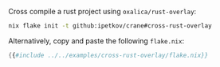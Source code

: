 Cross compile a rust project using `oxalica/rust-overlay`:

```sh
nix flake init -t github:ipetkov/crane#cross-rust-overlay
```

Alternatively, copy and paste the following `flake.nix`:

```nix
{{#include ../../examples/cross-rust-overlay/flake.nix}}
```
